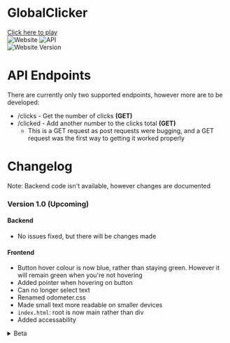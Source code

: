 # GlobalClicker
[Click here to play](https://gc.galvindev.me.uk)  
![Website](https://img.shields.io/website?url=https%3A%2F%2Fgc.galvindev.me.uk&style=for-the-badge&label=Website) ![API](https://img.shields.io/website?url=https%3A%2F%2Fapi-gc.galvindev.me.uk&style=for-the-badge&label=API)  
![Website Version](https://img.shields.io/badge/Website%20Version%3A-1.0%20(Upcoming%201)-blue?style=for-the-badge) <!-- ![API Version](https://img.shields.io/badge/API%20Version%3A-Version-blue?style=for-the-badge) -->


# API Endpoints
There are currently only two supported endpoints, however more are to be developed:
* /clicks - Get the number of clicks **(GET)**
* /clicked - Add another number to the clicks total **(GET)**
  * This is a GET request as post requests were bugging, and a GET request was the first way to getting it worked properly  

<!-- **Look at `sample/readme.md` for sample API code** -->

# Changelog
Note: Backend code isn't available, however changes are documented

### Version 1.0 (Upcoming)
#### Backend
* No issues fixed, but there will be changes made

#### Frontend
* Button hover colour is now blue, rather than staying green. However it will remain green when you're not hovering
* Added pointer when hovering on button
* Can no longer select text
* Renamed odometer.css
* Made small text more readable on smaller devices
* `index.html`: root is now main rather than div
* Added accessability

<details>

  
  <summary>Beta</summary>
  
  ### Beta 0.3 (26/07/2023)
  #### Frontend
  * Removed the two CSS files and replaced them with one `index.css` file
  * Changed the frequency of how often the API was requested from one second to two seconds to reduce stress on the server
  * Renamed `manifest.json` to `site.webmanifest`
  * Renamed `short_name` in manifest file to **Clicker App** to meet 12 character recommendation

  #### Backend
  * No changes. Version 1.0 will address >20 second response times

  ### Beta 0.2 (02/06/2023)
  String: Version 0.2-20230701
  #### Frontend
  * Changed cursor image to app icon
  * Removed React template files

  #### Backend
  * Changed the response to a **/clicked** request  
    * Previously the JSON response would be
    ```json
    {
      "fieldCount":0,
      "affectedRows":1,
      "insertId":0,
      "serverStatus":2,
      "warningCount":0,
      "message":"",
      "protocol41":true,
      "changedRows":0
    }
    ```
    however, it's now been changed to:
    ```json
    {
      "clicks": 1
    }
    ```

  #### Other
  * Modified some things in README

  ### Beta 0.1 (21/06/2023)
  String: Version 0.1-20230621
  #### Frontend
  - Design released
  #### Backend
  - APIS
    - `/clicks` - Get the number of clicks (GET)
</details>